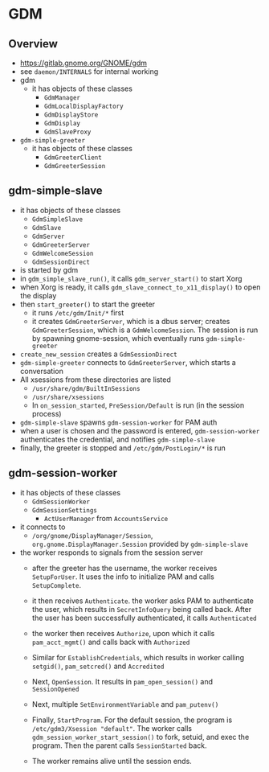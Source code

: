 GDM
===

## Overview

- <https://gitlab.gnome.org/GNOME/gdm>
- see `daemon/INTERNALS` for internal working
- gdm
  - it has objects of these classes
    - `GdmManager`
    - `GdmLocalDisplayFactory`
    - `GdmDisplayStore`
    - `GdmDisplay`
    - `GdmSlaveProxy`
- `gdm-simple-greeter`
  - it has objects of these classes
    - `GdmGreeterClient`
    - `GdmGreeterSession`

## gdm-simple-slave

- it has objects of these classes
  - `GdmSimpleSlave`
  - `GdmSlave`
  - `GdmServer`
  - `GdmGreeterServer`
  - `GdmWelcomeSession`
  - `GdmSessionDirect`
- is started by gdm
- in `gdm_simple_slave_run()`, it calls `gdm_server_start()` to start Xorg
- when Xorg is ready, it calls `gdm_slave_connect_to_x11_display()` to open
  the display
- then `start_greeter()` to start the greeter
  - it runs `/etc/gdm/Init/*` first
  - it creates `GdmGreeterServer`, which is a dbus server; creates
    `GdmGreeterSession`, which is a `GdmWelcomeSession`.  The session is run
    by spawning gnome-session, which eventually runs `gdm-simple-greeter`
- `create_new_session` creates a `GdmSessionDirect`
- `gdm-simple-greeter` connects to `GdmGreeterServer`, which starts a
  conversation
- All xsessions from these directories are listed
  - `/usr/share/gdm/BuiltInSessions`
  - `/usr/share/xsessions`
  - In `on_session_started`, `PreSession/Default` is run (in the session process)
- `gdm-simple-slave` spawns `gdm-session-worker` for PAM auth
- when a user is chosen and the password is entered, `gdm-session-worker`
  authenticates the credential, and notifies `gdm-simple-slave`
- finally, the greeter is stopped and `/etc/gdm/PostLogin/*` is run

## gdm-session-worker

- it has objects of these classes
  - `GdmSessionWorker`
  - `GdmSessionSettings`
    - `ActUserManager` from `AccountsService`
- it connects to
  - `/org/gnome/DisplayManager/Session`, `org.gnome.DisplayManager.Session`
    provided by `gdm-simple-slave`
- the worker responds to signals from the session server
  - after the greeter has the username, the worker receives `SetupForUser`.
    It uses the info to initialize PAM and calls `SetupComplete`.
  - it then receives `Authenticate`.  the worker asks PAM to authenticate
    the user, which results in `SecretInfoQuery` being called back.  After
    the user has been successfully authenticated, it calls `Authenticated`
  - the worker then receives `Authorize`, upon which it calls
    `pam_acct_mgmt()` and calls back with `Authorized`
  - Similar for `EstablishCredentials`, which results in worker calling
    `setgid()`, `pam_setcred()` and `Accredited`
  - Next, `OpenSession`.  It results in `pam_open_session()` and
    `SessionOpened`
  - Next, multiple `SetEnvironmentVariable` and `pam_putenv()`
  - Finally, `StartProgram`.  For the default session, the program is
    `/etc/gdm3/Xsession "default"`.  The worker calls
    `gdm_session_worker_start_session()` to fork, setuid, and exec the
    program.  Then the parent calls `SessionStarted` back.

  - The worker remains alive until the session ends.
